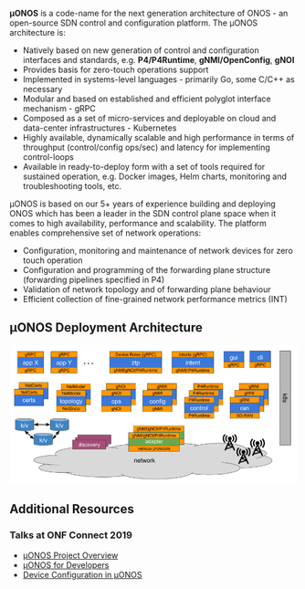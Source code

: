 **µONOS** is a code-name for the next generation architecture of ONOS - an open-source SDN control and configuration platform.
The µONOS architecture is:

- Natively based on new generation of control and configuration interfaces and standards, e.g. **P4/P4Runtime**, **gNMI/OpenConfig**, **gNOI**
- Provides basis for zero-touch operations support
- Implemented in systems-level languages - primarily Go, some C/C++ as necessary
- Modular and based on established and efficient polyglot interface mechanism - gRPC
- Composed as a set of micro-services and deployable on cloud and data-center infrastructures - Kubernetes
- Highly available, dynamically scalable and high performance in terms of throughput (control/config ops/sec) and latency for implementing control-loops 
- Available in ready-to-deploy form with a set of tools required for sustained operation, e.g. Docker images, Helm charts, monitoring and troubleshooting tools, etc.

µONOS is based on our 5+ years of experience building and deploying ONOS which has been a leader in the SDN control plane space when it comes to high availability, performance and scalability. 
The platform enables comprehensive set of network operations:

- Configuration, monitoring and maintenance of network devices for zero touch operation
- Configuration and programming of the forwarding plane structure (forwarding pipelines specified in P4)
- Validation of network topology and of forwarding plane behaviour
- Efficient collection of fine-grained network performance metrics (INT)

## µONOS Deployment Architecture

![architecture](images/uonos_architecture.png)

## Additional Resources
### Talks at ONF Connect 2019
* [µONOS Project Overview](https://vimeo.com/360845205)
* [µONOS for Developers](https://vimeo.com/360846886)
* [Device Configuration in µONOS](https://vimeo.com/360886688)


